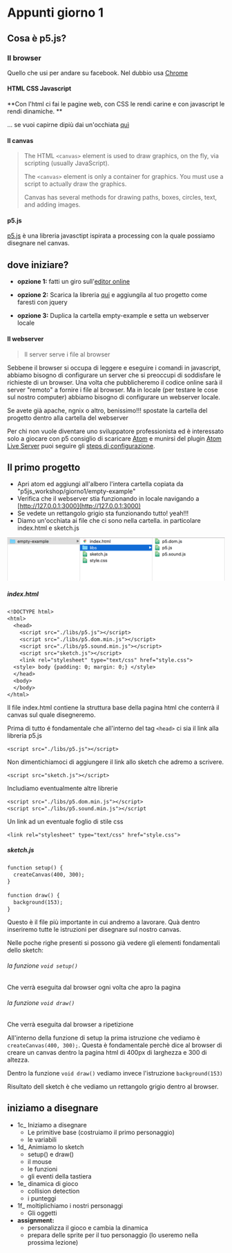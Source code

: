 # Appunti giorno 1
## Cosa è p5.js?
### Il browser
Quello che usi per andare su facebook. Nel dubbio usa [Chrome](https://www.google.com/chrome/browser/desktop/index.html?brand=CHBD&gclid=CjwKCAjw4IjKBRBrEiwAvnqkbZ6jCm1Ov575lIe20Uq7E7g-q94FqNN6DEiEOGVVnGcqu9GBxGRzDxoCIp8QAvD_BwE)

#### HTML CSS Javascript
**Con l'html ci fai le pagine web, con CSS le rendi carine e con javascript le rendi dinamiche.
**

... se vuoi capirne dipiù dai un'occhiata [quì](https://www.youtube.com/watch?v=URSH0QpxKo8&t=12s)


#### Il canvas
> The HTML `<canvas>` element is used to draw graphics, on the fly, via scripting (usually JavaScript).
>
> The `<canvas>` element is only a container for graphics. You must use a script to actually draw the graphics.
>
> Canvas has several methods for drawing paths, boxes, circles, text, and adding images.


#### p5.js
  [p5.js](https://p5js.org/) è una libreria javasctipt ispirata a processing con la quale possiamo disegnare nel canvas.

## dove iniziare?
- **opzione 1:**
fatti un giro sull'[editor online](https://alpha.editor.p5js.org/)

- **opzione 2:**
Scarica la libreria [qui](https://p5js.org/download/) e aggiungila al tuo progetto come faresti con jquery

- **opzione 3:**
Duplica la cartella empty-example e setta un webserver locale

#### Il webserver
> Il server serve i file al browser

Sebbene il browser si occupa di leggere e eseguire i comandi in javascript, abbiamo bisogno di configurare un server che si preoccupi di soddisfare le richieste di un browser.
Una volta che pubblicheremo il codice online sarà il server "remoto" a fornire i file al browser. Ma in locale (per testare le cose sul nostro computer) abbiamo bisogno di configurare un webserver locale.

Se avete già apache, ngnix o altro, benissimo!!! spostate la cartella del progetto dentro alla cartella del webserver

Per chi non vuole diventare uno sviluppatore professionista ed è interessato solo a giocare con p5 consiglio di scaricare [Atom](https://atom.io/) e munirsi del plugin [Atom Live Server](https://atom.io/packages/atom-live-server)
puoi seguire gli [steps di configurazione](https://lorenzoromagnoli.github.io/p5js_workshop/giorno1/setup_atom-live-server.html).

## Il primo progetto
- Apri atom ed aggiungi all'albero l'intera cartella copiata da "p5js_workshop/giorno1/empty-example"
- Verifica che il webserver stia funzionando in locale navigando a [http://127.0.0.1:3000](http://127.0.0.1:3000)
- Se vedete un rettangolo grigio sta funzionando tutto! yeah!!!
- Diamo un'occhiata ai file che ci sono nella cartella. in particolare index.html e sketch.js

![](https://raw.githubusercontent.com/lorenzoromagnoli/p5js_workshop/master/giorno1/tutorialIMG/folder_structure.png)

##### index.html

```
<!DOCTYPE html>
<html>
  <head>
    <script src="./libs/p5.js"></script>
    <script src="./libs/p5.dom.min.js"></script>
    <script src="./libs/p5.sound.min.js"></script>
    <script src="sketch.js"></script>
    <link rel="stylesheet" type="text/css" href="style.css">
  <style> body {padding: 0; margin: 0;} </style>
  </head>
  <body>
  </body>
</html>

```
Il file index.html contiene la struttura base della pagina html che conterrà il canvas sul quale disegneremo.

Prima di tutto é fondamentale che all'interno del tag `<head>` ci sia il link alla libreria p5.js

```
<script src="./libs/p5.js"></script>
```

Non dimentichiamoci di aggiungere il link allo sketch che adremo a scrivere.

```
<script src="sketch.js"></script>
```

Includiamo eventualmente altre librerie

```
<script src="./libs/p5.dom.min.js"></script>
<script src="./libs/p5.sound.min.js"></script

```
Un link ad un eventuale foglio di stile css
```
<link rel="stylesheet" type="text/css" href="style.css">
```
##### sketch.js
```
function setup() {
  createCanvas(400, 300);
}

function draw() {
  background(153);
}
```
Questo è il file più importante in cui andremo a lavorare. Quà dentro inseriremo tutte le istruzioni per disegnare sul nostro canvas.

Nelle poche righe presenti si possono già vedere gli elementi fondamentali dello sketch:

###### la funzione `void setup()`
Che verrà eseguita dal browser ogni volta che apro la pagina

###### la funzione `void draw()`
Che verrà eseguita dal browser a ripetizione

All'interno della funzione di setup la prima istruzione che vediamo è `createCanvas(400, 300);`. Questa è fondamentale perchè dice al browser di creare un canvas dentro la pagina html di 400px di larghezza e 300 di altezza.

Dentro la funzione `void draw()` vediamo invece l'istruzione `background(153)`

Risultato dell sketch è che vediamo un rettangolo grigio dentro al browser.

## iniziamo a disegnare


- 1c_ Iniziamo a disegnare
  - Le primitive base (costruiamo il primo personaggio)
  - le variabili
- 1d_ Animiamo lo sketch
  - setup() e draw()
  - il mouse
  - le funzioni
  - gli eventi della tastiera
- 1e_ dinamica di gioco
  - collision detection
  - i punteggi
- 1f_ moltiplichiamo i nostri personaggi
  - Gli oggetti
- **assignment:**
  - personalizza il gioco e cambia la dinamica
  - prepara delle sprite per il tuo personaggio (lo useremo nella prossima lezione)
